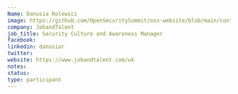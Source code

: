 ```yaml
---
Name: Danusia Rolewicz
image: https://github.com/OpenSecuritySummit/oss-website/blob/main/content/participant/images/danusia.rolewicz.JPG?raw=true
company: JobandTalent
job_title: Security Culture and Awareness Manager
facebook:
linkedin: danusiar
twitter:
website: https://www.jobandtalent.com/uk
notes:
status: 
type: participant
---
```

